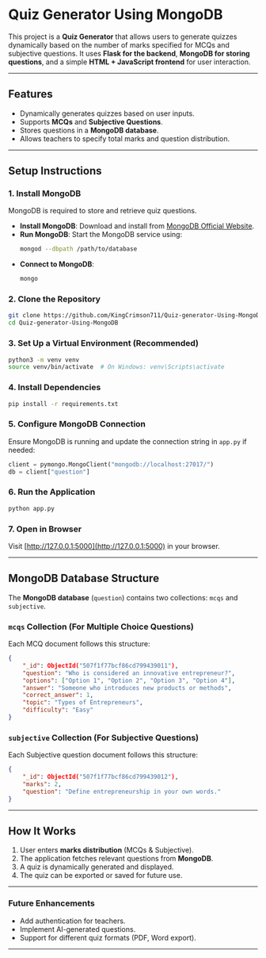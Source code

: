 # Quiz Generator Using MongoDB

This project is a **Quiz Generator** that allows users to generate quizzes dynamically based on the number of marks specified for MCQs and subjective questions. It uses **Flask for the backend**, **MongoDB for storing questions**, and a simple **HTML + JavaScript frontend** for user interaction.

---

## Features

- Dynamically generates quizzes based on user inputs.
- Supports **MCQs** and **Subjective Questions**.
- Stores questions in a **MongoDB database**.
- Allows teachers to specify total marks and question distribution.

---

## Setup Instructions

### 1. Install MongoDB

MongoDB is required to store and retrieve quiz questions.

- **Install MongoDB**: Download and install from [MongoDB Official Website](https://www.mongodb.com/try/download/community).
- **Run MongoDB**: Start the MongoDB service using:
  ```sh
  mongod --dbpath /path/to/database
  ```
- **Connect to MongoDB**:
  ```sh
  mongo
  ```

### 2. Clone the Repository

```sh
git clone https://github.com/KingCrimson711/Quiz-generator-Using-MongoDB.git
cd Quiz-generator-Using-MongoDB
```

### 3. Set Up a Virtual Environment (Recommended)

```sh
python3 -m venv venv
source venv/bin/activate  # On Windows: venv\Scripts\activate
```

### 4. Install Dependencies

```sh
pip install -r requirements.txt
```

### 5. Configure MongoDB Connection

Ensure MongoDB is running and update the connection string in `app.py` if needed:

```python
client = pymongo.MongoClient("mongodb://localhost:27017/")
db = client["question"]
```

### 6. Run the Application

```sh
python app.py
```

### 7. Open in Browser

Visit [http://127.0.0.1:5000](http://127.0.0.1:5000) in your browser.

---

## MongoDB Database Structure

The **MongoDB database** (`question`) contains two collections: `mcqs` and `subjective`.

### `mcqs` Collection (For Multiple Choice Questions)

Each MCQ document follows this structure:

```json
{
    "_id": ObjectId("507f1f77bcf86cd799439011"),
    "question": "Who is considered an innovative entrepreneur?",
    "options": ["Option 1", "Option 2", "Option 3", "Option 4"],
    "answer": "Someone who introduces new products or methods",
    "correct_answer": 1,
    "topic": "Types of Entrepreneurs",
    "difficulty": "Easy"
}
```

### `subjective` Collection (For Subjective Questions)

Each Subjective question document follows this structure:

```json
{
    "_id": ObjectId("507f1f77bcf86cd799439012"),
    "marks": 2,
    "question": "Define entrepreneurship in your own words."
}
```

---

## How It Works

1. User enters **marks distribution** (MCQs & Subjective).
2. The application fetches relevant questions from **MongoDB**.
3. A quiz is dynamically generated and displayed.
4. The quiz can be exported or saved for future use.

---

### Future Enhancements

- Add authentication for teachers.
- Implement AI-generated questions.
- Support for different quiz formats (PDF, Word export).

---

